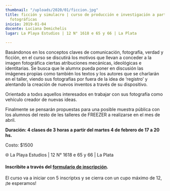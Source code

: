 ```yaml
---
thumbnail: "/uploads/2020/01/ficcion.jpg"
title: ficción y simulacro | curso de producción e investigación a partir de imágenes
  fotográficas
inicio: 2019-01-04
docente: Luciana Demichelis
lugar: La Playa Estudios | 12 N° 1618 e 65 y 66 | La Plata

---
```

Basándonos en los conceptos claves de comunicación, fotografía, verdad y ficción, en el curso se discutirá los motivos que llevan a conceder a la imagen fotográfica ciertas atribuciones mecánicas, ideológicas e identitarias. Se busca que le alumnx pueda poner en discusión las imágenes propias como también los textos y los autores que se charlarán en el taller, viendo sus fotografías por fuera de la idea de ‘registro’ y alentando la creación de nuevos inventos a través de su dispositivo.

Orientado a todxs aquellos interesados en trabajar con sus fotografía como vehículo creador de nuevas ideas.

Finalmente se pensarán propuestas para una posible muestra pública con los alumnos del resto de les talleres de FREEZER a realizarse en el mes de abril.

**Duración: 4 clases de 3 horas a partir del martes 4 de febrero de 17 a 20 hs.**

Costo: $1500

🌐 La Playa Estudios | 12 N° 1618 e 65 y 66 | La Plata

#### **Inscribite a través del** [**formulario de inscripción**](https://forms.gle/gaTQHfExsLHRY4Rr8 "formulario de inscripción")**.**

El curso va a iniciar con 5 inscriptxs y se cierra con un cupo máximo de 12, ¡te esperamos!